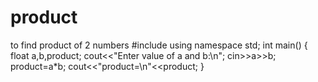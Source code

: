# product
to find product of 2 numbers
#include<iostream>
using namespace std;
int main()
{ float a,b,product;
  cout<<"Enter value of a and b:\n";
  cin>>a>>b;
  product=a*b;
  cout<<"product=\n"<<product;
}
  
